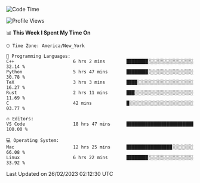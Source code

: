 <!--START_SECTION:waka-->
![Code Time](http://img.shields.io/badge/Code%20Time-179%20hrs%2033%20mins-blue)

![Profile Views](http://img.shields.io/badge/Profile%20Views-6-blue)

📊 **This Week I Spent My Time On** 

```text
🕑︎ Time Zone: America/New_York

💬 Programming Languages: 
C++                      6 hrs 2 mins        ████████░░░░░░░░░░░░░░░░░   32.14 % 
Python                   5 hrs 47 mins       ████████░░░░░░░░░░░░░░░░░   30.78 % 
TeX                      3 hrs 3 mins        ████░░░░░░░░░░░░░░░░░░░░░   16.27 % 
Rust                     2 hrs 11 mins       ███░░░░░░░░░░░░░░░░░░░░░░   11.69 % 
C                        42 mins             █░░░░░░░░░░░░░░░░░░░░░░░░   03.77 % 

🔥 Editors: 
VS Code                  18 hrs 47 mins      █████████████████████████   100.00 % 

💻 Operating System: 
Mac                      12 hrs 25 mins      █████████████████░░░░░░░░   66.08 % 
Linux                    6 hrs 22 mins       ████████░░░░░░░░░░░░░░░░░   33.92 % 
```


 Last Updated on 26/02/2023 02:12:30 UTC
<!--END_SECTION:waka-->
